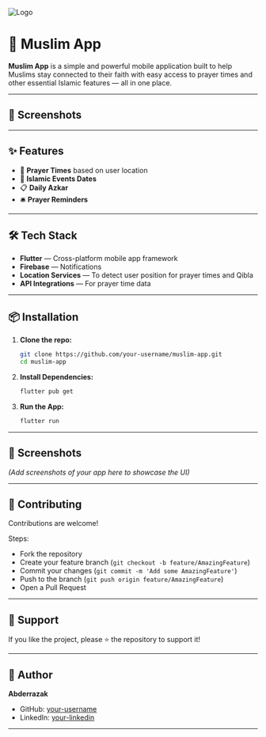 ![Logo](https://github.com/user-attachments/assets/43eee282-77a2-4f0c-a2b8-5c2f739a199e)

# 📱 Muslim App

**Muslim App** is a simple and powerful mobile application built to help Muslims stay connected to their faith with easy access to prayer times and other essential Islamic features — all in one place.

---

## 📸 Screenshots



---

## ✨ Features

- 🕋 **Prayer Times** based on user location
- 📆 **Islamic Events Dates** 
- 📋 **Daily Azkar** 
- 🛎 **Prayer Reminders** 

---

## 🛠 Tech Stack

- **Flutter** — Cross-platform mobile app framework
- **Firebase** — Notifications
- **Location Services** — To detect user position for prayer times and Qibla
- **API Integrations** — For prayer time data

---

## 📦 Installation

1. **Clone the repo:**
   ```bash
   git clone https://github.com/your-username/muslim-app.git
   cd muslim-app

2. **Install Dependencies:**
   ```bash
   flutter pub get

3. **Run the App:**
   ```bash
   flutter run

---

## 📸 Screenshots

*(Add screenshots of your app here to showcase the UI)*

---

## 🤝 Contributing

Contributions are welcome!

Steps:
- Fork the repository
- Create your feature branch (`git checkout -b feature/AmazingFeature`)
- Commit your changes (`git commit -m 'Add some AmazingFeature'`)
- Push to the branch (`git push origin feature/AmazingFeature`)
- Open a Pull Request

---

## 🤝 Support

If you like the project, please ⭐ the repository to support it!

---

## 🧠 Author

**Abderrazak**  
- GitHub: [your-username](https://github.com/your-username)  
- LinkedIn: [your-linkedin](https://linkedin.com/)

---

